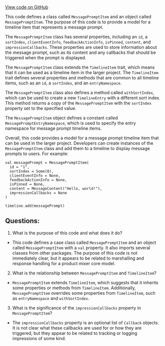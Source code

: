 [View code on GitHub](https://github.com/misbahsy/the-algorithm/product-mixer/core/src/main/scala/com/twitter/product_mixer/core/model/marshalling/response/urt/item/message/MessagePromptItem.scala)

This code defines a class called `MessagePromptItem` and an object called `MessagePromptItem`. The purpose of this code is to provide a model for a timeline item that represents a message prompt. 

The `MessagePromptItem` class has several properties, including an `id`, a `sortIndex`, `clientEventInfo`, `feedbackActionInfo`, `isPinned`, `content`, and `impressionCallbacks`. These properties are used to store information about the message prompt, such as its content and any callbacks that should be triggered when the prompt is displayed. 

The `MessagePromptItem` class extends the `TimelineItem` trait, which means that it can be used as a timeline item in the larger project. The `TimelineItem` trait defines several properties and methods that are common to all timeline items, such as an `id`, a `sortIndex`, and an `entryNamespace`. 

The `MessagePromptItem` class also defines a method called `withSortIndex`, which can be used to create a new `TimelineEntry` with a different sort index. This method returns a copy of the `MessagePromptItem` with the `sortIndex` property set to the specified value. 

The `MessagePromptItem` object defines a constant called `MessagePromptEntryNamespace`, which is used to specify the entry namespace for message prompt timeline items. 

Overall, this code provides a model for a message prompt timeline item that can be used in the larger project. Developers can create instances of the `MessagePromptItem` class and add them to a timeline to display message prompts to users. For example:

```
val messagePrompt = MessagePromptItem(
  id = "1",
  sortIndex = Some(0),
  clientEventInfo = None,
  feedbackActionInfo = None,
  isPinned = None,
  content = MessageContent("Hello, world!"),
  impressionCallbacks = None
)

timeline.add(messagePrompt)
```
## Questions: 
 1. What is the purpose of this code and what does it do?
- This code defines a case class called `MessagePromptItem` and an object called `MessagePromptItem` with a `val` property. It also imports several classes from other packages. The purpose of this code is not immediately clear, but it appears to be related to marshalling and response handling for a product mixer core model.

2. What is the relationship between `MessagePromptItem` and `TimelineItem`?
- `MessagePromptItem` extends `TimelineItem`, which suggests that it inherits some properties or methods from `TimelineItem`. Additionally, `MessagePromptItem` overrides some properties from `TimelineItem`, such as `entryNamespace` and `withSortIndex`.

3. What is the significance of the `impressionCallbacks` property in `MessagePromptItem`?
- The `impressionCallbacks` property is an optional list of `Callback` objects. It is not clear what these callbacks are used for or how they are triggered, but they appear to be related to tracking or logging impressions of some kind.